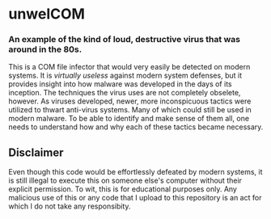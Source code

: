 # unwelCOM
### An example of the kind of loud, destructive virus that was around in the 80s. 
This is a COM file infector that would very easily be detected on modern systems. It is *virtually useless* against modern system defenses, but it provides insight into how malware was developed in the days of its inception. The techniques the virus uses are not completely obselete, however. As viruses developed, newer, more inconspicuous tactics were utilized to thwart anti-virus systems. Many of which could still be used in modern malware. To be able to identify and make sense of them all, one needs to understand how and why each of these tactics became necessary. 


## Disclaimer 
Even though this code would be effortlessly defeated by modern systems, it is still illegal to execute this on someone else's computer without their explicit permission.
To wit, this is for educational purposes only. Any malicious use of this or any code that I upload to this repository is an act for which I do not take any responsibity. 
